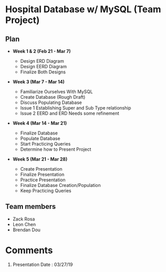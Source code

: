 # Hospital Database w/ MySQL (Team Project)

## Plan

* **Week 1 & 2 (Feb 21 - Mar 7)**
  - Design ERD Diagram
  - Design EERD Diagram
  - Finalize Both Designs

* **Week 3 (Mar 7 - Mar 14)**
  - Familiarize Ourselves With MySQL
  - Create Database (Rough Draft)
  - Discuss Populating Database
  - Issue 1 Establishing Super and Sub Type relationship
  - Issue 2 EERD and ERD Needs some refinement 

* **Week 4 (Mar 14 - Mar 21)**
  - Finalize Database
  - Populate Database
  - Start Practicing Queries
  - Determine how to Present Project 

* **Week 5 (Mar 21 - Mar 28)**
  - Create Presentation
  - Finalize Presentation 
  - Practice Presentation
  - Finalize Database Creation/Population
  - Keep Practicing Queries 

## Team members

* Zack Rosa 
* Leon Chen
* Brendan Dou

# Comments
1. Presentation Date : 03/27/19
